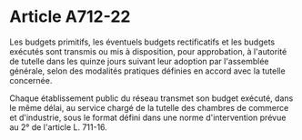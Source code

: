 # Article A712-22

<p>Les budgets primitifs, les éventuels budgets rectificatifs et les budgets exécutés sont transmis ou mis à disposition, pour approbation, à l'autorité de tutelle dans les quinze jours suivant leur adoption par l'assemblée générale, selon des modalités pratiques définies en accord avec la tutelle concernée.</p><p> Chaque établissement public du réseau transmet son budget exécuté, dans le même délai, au service chargé de la tutelle des chambres de commerce et d'industrie, sous le format défini dans une norme d'intervention prévue au 2° de l'article L. 711-16.</p>